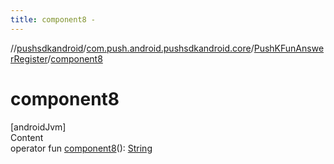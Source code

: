 ```yaml
---
title: component8 -
---
```

//[pushsdkandroid](../../index.md)/[com.push.android.pushsdkandroid.core](../index.md)/[PushKFunAnswerRegister](index.md)/[component8](component8.md)



# component8  
[androidJvm]  
Content  
operator fun [component8](component8.md)(): [String](https://kotlinlang.org/api/latest/jvm/stdlib/kotlin/-string/index.html)  



